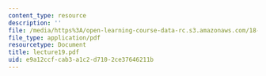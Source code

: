 ```yaml
---
content_type: resource
description: ''
file: /media/https%3A/open-learning-course-data-rc.s3.amazonaws.com/18-366-random-walks-and-diffusion-fall-2006/e9a12ccfcab3a1c2d7102ce37646211b_lecture19.pdf
file_type: application/pdf
resourcetype: Document
title: lecture19.pdf
uid: e9a12ccf-cab3-a1c2-d710-2ce37646211b
---
```

